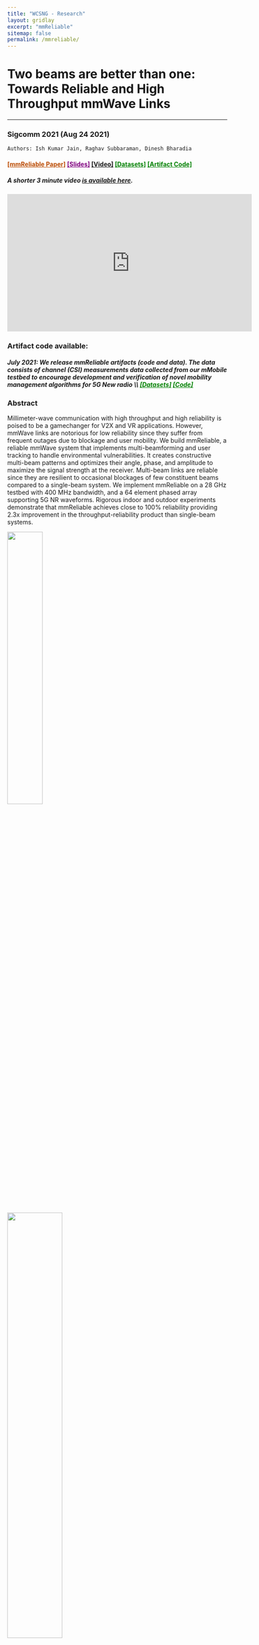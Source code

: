```yaml
---
title: "WCSNG - Research"
layout: gridlay
excerpt: "mmReliable"
sitemap: false
permalink: /mmreliable/
---
```


# Two beams are better than one: Towards Reliable and High Throughput mmWave Links
---
### Sigcomm 2021 (Aug 24 2021)
```
Authors: Ish Kumar Jain, Raghav Subbaraman, Dinesh Bharadia
```
#### <a href="{{ site.url }}{{ site.baseurl }}/files/mmreliable.pdf" style="background-color: white; color: #BA4A00;">[mmReliable Paper]</a> <a href="{{ site.url }}{{ site.baseurl }}/files/mmreliable_slides.pdf" style=" color: purple;">[Slides]</a> <a href="https://www.youtube.com/watch?v=w2ZUX00-p_A">[Video]</a> <a href="https://github.com/ucsdwcsng/mMobile" style="background-color: white; color: green;">[Datasets]</a> <a href="https://github.com/ucsdwcsng/mmReliable" style="background-color: white; color: green;">[Artifact Code]</a>


##### A shorter 3 minute video <a href="https://youtu.be/E58bszwQmBE">is available here</a>.

<iframe width="560" height="315" src="https://www.youtube.com/embed/w2ZUX00-p_A" title="YouTube video player" frameborder="0" allow="accelerometer; autoplay; clipboard-write; encrypted-media; gyroscope; picture-in-picture" allowfullscreen></iframe>


<!-- <iframe width="560" height="315" src="https://www.youtube.com/embed/5vfE90wR03Q" frameborder="0" allow="accelerometer; autoplay; clipboard-write; encrypted-media; gyroscope; picture-in-picture" allowfullscreen></iframe> -->


<div class="well">
<h3> Artifact code available: </h3>
<h5> July 2021: We release mmReliable artifacts (code and data). The data consists of channel (CSI) measurements data collected from our mMobile testbed to encourage development and verification of novel mobility management algorithms for 5G New radio \\
<a href="https://github.com/ucsdwcsng/mMobile" style="color: green;">[Datasets]</a>
<a href="https://github.com/ucsdwcsng/mmreliable" style=" color: green;">[Code]</a></h5>
</div>


### Abstract
Millimeter-wave communication with high throughput and high reliability is poised to be a gamechanger for V2X and VR applications. However, mmWave links are notorious for low reliability since they suffer from frequent outages due to blockage and user mobility. We build mmReliable, a reliable mmWave system that implements multi-beamforming and user tracking to handle environmental vulnerabilities. It creates constructive multi-beam patterns and optimizes their angle, phase, and amplitude to maximize the signal strength at the receiver. Multi-beam links are reliable since they are resilient to occasional blockages of few constituent beams compared to a single-beam system. We implement mmReliable on a 28 GHz testbed with 400 MHz bandwidth, and a 64 element phased array supporting 5G NR waveforms. Rigorous indoor and outdoor experiments demonstrate that mmReliable achieves close to 100% reliability providing 2.3x improvement in the throughput-reliability product than single-beam systems.


<div class="col-sm-9 clearfix">
  <a href="{{ site.url }}{{ site.baseurl }}/images/respic/5G/mmreliable.png"><img src="{{ site.url }}{{ site.baseurl }}/images/respic/5G/mmreliable.png" width="40%" style="float: center" > </a>
</div>
<div class="col-sm-9 clearfix">
  <a href="{{ site.url }}{{ site.baseurl }}/images/respic/5G/mmreliable_building_block.png"><img src="{{ site.url }}{{ site.baseurl }}/images/respic/5G/mmreliable_building_block.png" width="50%" style="float: center" > </a>
</div>
<div class="col-sm-9 clearfix">
  <a href="{{ site.url }}{{ site.baseurl }}/images/respic/5G/mmreliable_overview.png"><img src="{{ site.url }}{{ site.baseurl }}/images/respic/5G/mmreliable_overview.png" width="50%" style="float: center" > </a>
</div>
<br>
<br>
<br>
<br>
<br>
<br>
<br>
<br>
<br>
<br>
<br>
<br>
<br>
<br>
<br>
<br>
<br>
<br>
<br>
<br>
<br>
<br>
<br>
<br>
<br>
<br>
<br>
<br>


<div class="well">
<h3> <font color="red">Press cover:</font>  </h3>
<h4> Aug 23 2021:  <a style="display: inline-block;" href="https://jacobsschool.ucsd.edu/news/release/3322">This technology could bring the fastest version of 5G to your home and workplace</a> </h4>
News shared by <a href="https://www.newswise.com/articles/this-technology-could-bring-the-fastest-version-of-5g-to-your-home-and-workplace">Newswise</a>, <a href="https://techxplore.com/news/2021-08-technology-fastest-version-5g-home.html">TechXplore</a>, <a href="https://www.newsbreak.com/news/2349225572432/this-technology-could-bring-the-fastest-version-of-5g-to-your-home-and-workplace">Newsbreak</a>, <a href="https://thehackposts.com/new-technology-could-bring-the-fastest-version-of-5g-to-your-home-and-workplace/">Thehackposts</a>, <a href="https://flipboard.com/topic/electricalengineering/new-technology-could-bring-the-fastest-version-of-5g-to-your-home-and-workplace/a-HRq2uDvxR1uBeQW0U4LrSg%3Aa%3A24799410-9d9299c9ce%2Ftechxplore.com">Flibboard</a>, <a href="https://news8plus.com/new-technology-could-bring-the-fastest-version-of-5g-to-your-home-and-workplace/">News8plus</a>, and more
<h6> Interesting Engineering - <a style="display: inline-block;" href="https://interestingengineering.com/a-new-laser-like-system-could-put-5g-in-your-home">A New Laser-Like System Could Put 5G in Your Home</a> </h6>
<h6> Daily Times - <a style="display: inline-block;" href="https://dailytimes.com.pk/808141/new-tech-provides-fast-reliable-5g-connections/">New tech provides fast, reliable 5G connections</a> </h6>
</div>

### Cite the paper
Ish Kumar Jain, Raghav Subbaraman, Dinesh Bharadia. 2021. Two beamsare better than one: Towards Reliable and High Throughput mmWave Links.InACM SIGCOMM 2021 Conference (SIGCOMM ’21), August 23–27, 2021,Virtual Event, USA.ACM, New York, NY, USA, 15 pages.https://doi.org/10.1145/3452296.3472924


### Other relevant papers
- [mmFlexible: Flexible Directional Frequency Multiplexing for Multi-user mmWave Networks](https://wcsng.ucsd.edu/dpa/)." Infocom 2023.
- [mmSpoof: Resilient Spoofing of Automotive Millimeter-wave Radars using Reflect Array](https://wcsng.ucsd.edu/mmspoof). In 2023 IEEE Symposium on Security and Privacy (SP), pp. 1971-1985. IEEE Computer Society, 2022.

